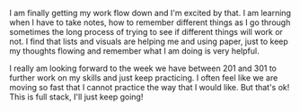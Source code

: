 I am finally getting my work flow down and I'm excited by that. I am learning when I have to take notes, how to remember different things as I go through sometimes the long process of trying to see if different things will work or not. I find that lists and visuals are helping me and using paper, just to keep my thoughts flowing and remember what I am doing is very helpful.

I really am looking forward to the week we have between 201 and 301 to further work on my skills and just keep practicing. I often feel like we are moving so fast that I cannot practice the way that I would like. But that's ok! This is full stack, I'll just keep going! 
